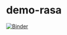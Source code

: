 # demo-rasa

[![Binder](https://mybinder.org/badge_logo.svg)](https://mybinder.org/v2/gh/viniscsantos/demo-rasa/HEAD)
